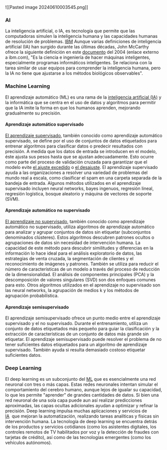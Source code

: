 ![[Pasted image 20240610003545.png]]
### AI
La inteligencia artificial, o IA, es tecnología que permite que las computadoras simulen la inteligencia humana y las capacidades humanas de resolución de problemas.
[IBM](https://www.ibm.com/mx-es/topics/artificial-intelligence)
Aunque varias definiciones de inteligencia artificial (IA) han surgido durante las últimas décadas, John McCarthy ofrece la siguiente definición en este [documento](https://www-formal.stanford.edu/jmc/whatisai.pdf) del 2004 (enlace externo a ibm.com), "Es la ciencia e ingeniería de hacer máquinas inteligentes, especialmente programas informáticos inteligentes. Se relaciona con la tarea similar de usar equipos para comprender la inteligencia humana, pero la IA no tiene que ajustarse a los métodos biológicos observables".
### Machine Learning
El aprendizaje automático (ML) es una rama de la [inteligencia artificial (IA)](https://www.ibm.com/mx-es/topics/artificial-intelligence) y la informática que se centra en el uso de datos y algoritmos para permitir que la IA imite la forma en que los humanos aprenden, mejorando gradualmente su precisión.
#### Aprendizaje automático supervisado            
[El aprendizaje supervisado](https://www.ibm.com/mx-es/topics/supervised-learning), también conocido como aprendizaje automático supervisado, se define por el uso de conjuntos de datos etiquetados para entrenar algoritmos para clasificar datos o predecir resultados con precisión. A medida que los datos de entrada se introducen en el modelo, éste ajusta sus pesos hasta que se ajustan adecuadamente. Esto ocurre como parte del proceso de validación cruzada para garantizar que el modelo evite [el ajuste excedido](https://www.ibm.com/mx-es/topics/overfitting) o [el desajuste](https://www.ibm.com/mx-es/topics/underfitting). El aprendizaje supervisado ayuda a las organizaciones a resolver una variedad de problemas del mundo real a escala, como clasificar el spam en una carpeta separada de la bandeja de entrada. Algunos métodos utilizados en el aprendizaje supervisado incluyen neural networks, bayes ingenuos, regresión lineal, regresión logística, bosque aleatorio y máquina de vectores de soporte (SVM).
#### Aprendizaje automático no supervisado
[El aprendizaje no supervisado](https://www.ibm.com/mx-es/topics/unsupervised-learning), también conocido como aprendizaje automático no supervisado, utiliza algoritmos de aprendizaje automático para analizar y agrupar conjuntos de datos sin etiquetar (subconjuntos denominados clústeres). Estos algoritmos descubren patrones ocultos o agrupaciones de datos sin necesidad de intervención humana. La capacidad de este método para descubrir similitudes y diferencias en la información lo hace ideal para el análisis exploratorio de datos, las estrategias de venta cruzada, la segmentación de clientes y el reconocimiento de imágenes y patrones. También se utiliza para reducir el número de características de un modelo a través del proceso de reducción de la dimensionalidad. El análisis de componentes principales (PCA) y la descomposición de valores singulares (SVD) son dos enfoques comunes para esto. Otros algoritmos utilizados en el aprendizaje no supervisado son las neural networks, la agrupación de medios k y los métodos de agrupación probabilística.
#### Aprendizaje semisupervisado 
El aprendizaje semisupervisado ofrece un punto medio entre el aprendizaje supervisado y el no supervisado. Durante el entrenamiento, utiliza un conjunto de datos etiquetados más pequeño para guiar la clasificación y la extracción de características de un conjunto de datos más grande sin etiquetar. El aprendizaje semisupervisado puede resolver el problema de no tener suficientes datos etiquetados para un algoritmo de aprendizaje supervisado. También ayuda si resulta demasiado costoso etiquetar suficientes datos.
### Deep Learning
El deep learning es un subconjunto del [ML](https://www.ibm.com/topics/machine-learning) que es esencialmente una red neuronal con tres o más capas. Estas redes neuronales intentan simular el comportamiento del cerebro humano, aunque lejos de igualar su capacidad, lo que les permite "aprender" de grandes cantidades de datos. Si bien una red neuronal de una sola capa puede aun así realizar predicciones aproximadas, las capas ocultas adicionales ayudan a optimizar y refinar la precisión.
Deep learning impulsa muchas aplicaciones y servicios de [IA](https://www.ibm.com/mx-es/topics/artificial-intelligence)  que mejoran la automatización, realizando tareas analíticas y físicas sin intervención humana. La tecnología de deep learning se encuentra detrás de los productos y servicios cotidianos (como los asistentes digitales, los controles remotos de TV habilitados por voz y la detección de fraudes con tarjetas de crédito), así como de las tecnologías emergentes (como los vehículos autónomos).